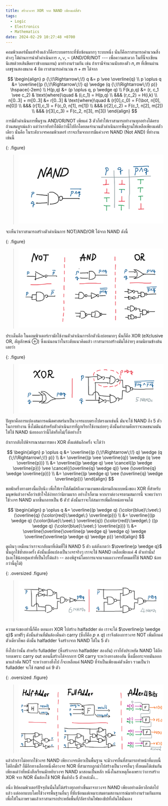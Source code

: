 ```yaml
---
title: สร้างวงจร XOR จาก NAND เพียงแค่สี่ตัว
tags:
  - Logic
  - Electronics
  - Mathematics
date: 2024-02-29 10:27:48 +0700
---
```


คอมพิวเตอร์นั้นแท้จริงแล้วก็คือระบบตรรกะที่ซับซ้อนมากๆ ระบบหนึ่ง นั่นก็คือเราสามารถคำนวณสิ่งต่างๆ ได้ผ่านการนำตัวดำเนินการ $\wedge,\vee,\neg$ (AND/OR/NOT --- เพื่อความสะดวก ในที่นี้จะเขียนนิเสธด้วยเส้นขีดยาวข้างบนแทน) มาทำงานร่วมกัน เช่น ถ้าเรามีจำนวนนับสองตัว $n,m$ ที่เขียนผ่านเลขฐานสองขนาด 4 บิต เราสามารถคำนวณ $n+m$ ได้จาก

$$
\begin{align}
p {\;\!\Rightarrow\;\!} q &= p \vee \overline{q} \\
p \oplus q &= \overline{(p {\;\!\Rightarrow\;\!} q) \wedge (q {\;\!\Rightarrow\;\!} p)} \hspace{-2em} \\
H(p,q) &= (p \oplus q, p \wedge q) \\
F(k,p,q) &= (r, c_1 \vee c_2)
  & \text{where}\quad
  & (i,c_1) = H(p,q) \\
&&& (r,c_2) = H(i,k) \\
n[0..3] + m[0..3] &= r[0..3]
  & \text{where}\quad
  & (r[0],c_0) = F(\bot, n[0], m[0]) \\
&&& (r[1],c_1) = F(c_0, n[1], m[1]) \\
&&& (r[2],c_2) = F(c_1, n[2], m[2]) \\
&&& (r[3],c_3) = F(c_2, n[3], m[3])
\end{align}
$$

การมีตัวดำเนินการพื้นฐาน AND/OR/NOT เพียแค่ 3 ตัวก็ทำให้เราสามารถทำงานทุกอย่างได้ครบถ้วนสมบูรณ์แล้ว แต่ว่าเรายังทำได้ดีกว่านี้ไปอีกโดยลดจำนวนตัวดำเนินการพื้นฐานให้เหลือเพียงแค่ตัวเดียว นั่นคือ ในระดับวงจรคอมพิวเตอร์ เราจะเริ่มจากการมีแค่วงจร NAND (Not AND) ที่ทำงานเช่นนี้

{: .figure}
> ![](/images/math/circuit/nand.png)
>

จะเห็นว่าเราสามารถสร้างตัวดำเนินการ NOT/AND/OR ได้จาก NAND ดังนี้

{: .figure}
> ![](/images/math/circuit/not-and-or.png)
>

ประเด็นคือ ในคอมพิวเตอร์เรามักใช้งานตัวดำเนินการอีกตัวนึงบ่อยมากๆ นั่นก็คือ XOR (eXclusive OR, สัญลักษณ์ $\oplus$) ซึ่งแน่นอนว่าในระดับแนวคิดแล้ว เราสามารถสร้างมันได้ง่ายๆ ตามนิยามข้างต้นเลยว่า

{: .figure}
> ![](/images/math/circuit/xor-5nands.png)
>

ปัญหาคือการแปลงสมการคณิตศาสตร์มาเป็นวงจรแบบตรงไปตรงมาเช่นนี้ มันจะใช้ NAND ถึง 5 ตัวในการทำงาน ซึ่งไม่ดีแน่สำหรับตัวดำเนินการที่ถูกเรียกใช้งานบ่อยๆ ดังนั้นคำถามคือเราจะลดขนาดมันให้ใช้ NAND น้อยลงกว่านี้ได้หรือไม่/ได้อย่างไร

ถ้าเรากลับไปพิจารณาสมการของ XOR ตั้งแต่ต้นอีกครั้ง จะได้ว่า

$$
\begin{align}
p \oplus q
&= \overline{(p {\;\!\Rightarrow\;\!} q) \wedge (q {\;\!\Rightarrow\;\!} p)} \\
&= \overline{(p \vee \overline{q}) \wedge (q \vee \overline{p})} \\
&= \overline{(p \wedge q) \vee \cancel{(p \wedge \overline{p})} \vee \cancel{(\overline{q} \wedge q)} \vee (\overline{q} \wedge \overline{p})} \\
&= \overline{(p \wedge q) \vee (\overline{q} \wedge \overline{p})}
\end{align}
$$

ขอพักครึ่งทางตรงนี้แป๊บนึง เพื่อให้เราได้สัมผัสถึงความงามของนิยามอีกแบบหนึ่งของ XOR ที่สำหรับมนุษย์แล้วอาจถือว่าเข้าใจได้ง่ายกว่านิยามแรก อย่างไรก็ตาม หากเราต่อวงจรตามสมการนี้ จะพบว่าเราใช้วงจร NAND มากขึ้นกลายเป็น 6 ตัว! ดังนั้นเราจะไล่สมการเพิ่มอีกหน่อยจนได้

$$
\begin{align}
p \oplus q
&= \overline{(p \wedge q) {\color{blue}\:\vee\:} (\overline{q} {\color{red}\:\wedge\:} \overline{p})} \\
&= \overline{((p \wedge q) {\color{blue}\:\vee\:} \overline{q}) {\color{red}\:\wedge\:} ((p \wedge q) {\color{blue}\:\vee\:} \overline{p})} \\
&= \overline{\overline{\overline{p \wedge q} \wedge q} \wedge \overline{\overline{p \wedge q} \wedge p}}
\end{align}
$$

ดูเผินๆ เหมือนว่าเราจะกลับมาที่เดิมที่ใช้ NAND 5 ตัว  แต่สังเกตว่า $\overline{p \wedge q}$ นั้นถูกใช้ซ้ำสองครั้ง ดังนั้นเมื่อแปลงเป็นวงจรจริงๆ เราจะใช้ NAND เหลือเพียงแค่ 4 ตัวเท่านั้น! (และใช้น้อยสุดเท่าที่เป็นไปได้แล้ว -- ลองพิสูจน์โดยการแจกแจงแผงวงจรทั้งหมดที่ใช้ NAND น้อยกว่านี้ดูได้)

{: .oversized .figure}
> ![](/images/math/circuit/xor-6nands-4nands.png)
>

ความเจ๋งของท่านี้ก็คือ ตอนเอา XOR ไปสร้าง halfadder ต่อ เราจะได้ $\overline{p \wedge q}$ มาฟรีๆ ดังนั้นส่วนที่มันต้องคืนค่า carry (ซึ่งก็คือ $p \wedge q$) เราจึงต้องการวงจร NOT เพิ่มอีกแค่ตัวเดียวก็พอ ดังนั้น halfadder จึงสร้างจาก NAND ได้ใน 5 ตัว

ยิ่งไปกว่านั้น สำหรับ fulladder (ซึ่งสร้างจาก halfadder สองอัน) เราก็ยังประหยัด NAND ได้อีกรอบเพราะ carry out ตอนนี้สร้างได้จากการ OR carry ระหว่างทางสองอัน ซึ่งเมื่อกระจายมันออกมาแล้วตัด NOT ระหว่างทางทิ้งไป ก็จะเหลือแค่ NAND ที่จำเป็นเพียงแค่ตัวเดียว รวมเป็นว่า fulladder จะใช้ nand แค่ 9 ตัว

{: .oversized .figure}
> ![](/images/math/circuit/adder.png)
>

แล้วถ้าเราไม่อยากใช้วงจร NAND เพียงวงจรเดียวเป็นพื้นฐาน จะมีวงจรอื่นที่สามารถทำหน้าที่แบบนี้ได้อีกมั้ย? ก็มีอีกทางเลือกหนึ่งคือวงจร NOR ที่สามารถถูกนำไปสร้างเป็นวงจรอื่นๆ ทั้งหมดได้เช่นกัน เพียงแต่ว่าที่หนังสือเรียนมักหยิบวงจร NAND มาสอนเป็นหลัก หนึ่งในสาเหตุก็คงเพราะว่าการสร้าง XOR จาก NOR นั้นต้องใช้ NOR ขั้นต่ำถึง 5 ตัวหล่ะมั้ง...

อนึ่ง ชิปคอมพิวเตอร์ปัจจุบันนั้นไม่ได้สร้างทุกอย่างขึ้นมาจากวงจร NAND เพียงอย่างเดียวอีกต่อไปแล้ว แต่ออกแบบโดยใช้วงจรพื้นฐานอื่นๆ ที่ซับซ้อนแต่เหมาะสมตามสถานการณ์มาทำงานร่วมกันแทน เพื่อให้ในภาพรวมแล้วเราสามารถประหยัดพื้นที่/อัตรากินไฟของชิปทั้งอันได้นั่นเอง
